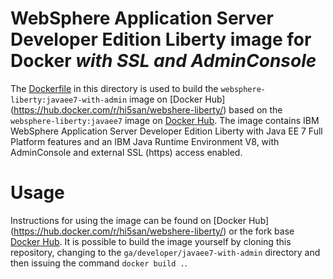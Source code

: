 # WebSphere Application Server Developer Edition Liberty image for Docker *with SSL and AdminConsole*

The [Dockerfile](Dockerfile) in this directory is used to build the `websphere-liberty:javaee7-with-admin` image on [Docker Hub] (https://hub.docker.com/r/hi5san/webshere-liberty/) based on the `websphere-liberty:javaee7` image on [Docker Hub](https://registry.hub.docker.com/_/websphere-liberty/). The image contains IBM WebSphere Application Server Developer Edition Liberty with Java EE 7 Full Platform features and an IBM Java Runtime Environment V8, with AdminConsole and external SSL (https) access enabled.

# Usage

Instructions for using the image can be found on [Docker Hub] (https://hub.docker.com/r/hi5san/webshere-liberty/) or the fork base [Docker Hub](https://registry.hub.docker.com/_/websphere-liberty/). It is possible to build the image yourself by cloning this repository, changing to the `ga/developer/javaee7-with-admin` directory and then issuing the command `docker build .`.
